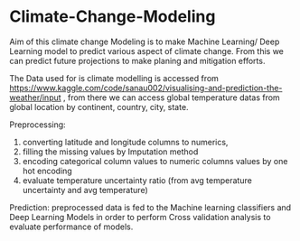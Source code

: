 # Climate-Change-Modeling

Aim of this climate change Modeling is to make Machine Learning/ Deep Learning model to predict various aspect of climate change. From this we can predict future projections to make planing and mitigation efforts.

The Data used for is climate modelling is accessed from https://www.kaggle.com/code/sanau002/visualising-and-prediction-the-weather/input , from there we 
can access global temperature datas from global location by continent, country, city, state.


Preprocessing:
1. converting latitude and longitude columns to numerics, 
2. filling the missing values by Imputation method
3. encoding categorical column values to numeric columns values by one hot encoding 
4. evaluate temperature uncertainty ratio (from avg temperature uncertainty  and avg temperature)


Prediction:
preprocessed data is fed to the Machine learning classifiers and Deep Learning Models in order 
to perform Cross validation analysis  to evaluate performance of models.
